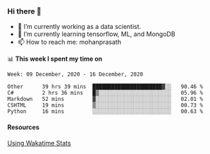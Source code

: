 ### Hi there 👋

- 🔭 I’m currently working as a data scientist.
- 🌱 I’m currently learning tensorflow, ML, and MongoDB
- 📫 How to reach me: mohanprasath

📊 **This week I spent my time on**
<!--START_SECTION:waka-->
```text
Week: 09 December, 2020 - 16 December, 2020

Other      39 hrs 39 mins  ██████████████████████▓░░   90.46 % 
C#         2 hrs 36 mins   █▒░░░░░░░░░░░░░░░░░░░░░░░   05.96 % 
Markdown   52 mins         ▓░░░░░░░░░░░░░░░░░░░░░░░░   02.01 % 
CSHTML     19 mins         ▒░░░░░░░░░░░░░░░░░░░░░░░░   00.73 % 
Python     16 mins         ░░░░░░░░░░░░░░░░░░░░░░░░░   00.63 % 
```
<!--END_SECTION:waka-->

#### Resources
[Using Wakatime Stats](https://github.com/marketplace/actions/waka-readme)
